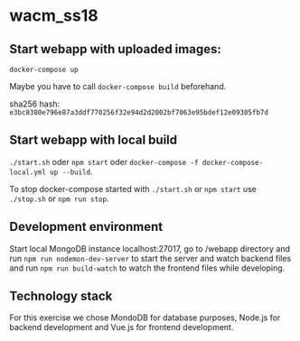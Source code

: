 # wacm_ss18

## Start webapp with uploaded images:
`docker-compose up`

Maybe you have to call `docker-compose build` beforehand.

sha256 hash: 
`e3bc8380e796e87a3ddf770256f32e94d2d2002bf7063e95bdef12e09305fb7d`

## Start webapp with local build
`./start.sh` oder `npm start` oder `docker-compose -f docker-compose-local.yml up --build`.

To stop docker-compose started with `./start.sh` or `npm start` use `./stop.sh` or `npm run stop`.

## Development environment
Start local MongoDB instance localhost:27017, go to /webapp directory and run `npm run nodemon-dev-server` to start the server and watch backend files and run `npm run build-watch` to watch the frontend files while developing.

## Technology stack
For this exercise we chose MondoDB for database purposes, Node.js for backend development and Vue.js for frontend development.